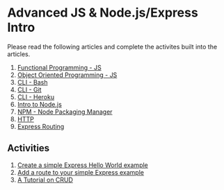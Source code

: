 Advanced JS & Node.js/Express Intro
===================================

Please read the following articles and complete the activites built into the articles.

1. [Functional Programming - JS](https://github.com/Drewbie345/okcoders-fall2015/blob/master/advanced-js-node-express/functional-js.md)
2. [Object Oriented Programming - JS](https://github.com/Drewbie345/okcoders-fall2015/blob/master/advanced-js-node-express/oop-js.md)
3. [CLI - Bash](https://github.com/Drewbie345/okcoders-fall2015/blob/master/advanced-js-node-express/bash.md)
4. [CLI - Git](https://github.com/Drewbie345/okcoders-fall2015/blob/master/advanced-js-node-express/git.md)
5. [CLI - Heroku](https://github.com/Drewbie345/okcoders-fall2015/blob/master/advanced-js-node-express/heroku.md)
6. [Intro to Node.js](https://github.com/Drewbie345/okcoders-fall2015/blob/master/advanced-js-node-express/intro-node-js.md)
7. [NPM - Node Packaging Manager](https://github.com/Drewbie345/okcoders-fall2015/tree/master/advanced-js-node-express)
8. [HTTP](https://github.com/Drewbie345/okcoders-fall2015/blob/master/advanced-js-node-express/http.md)
9. [Express Routing](https://github.com/Drewbie345/okcoders-fall2015/blob/master/advanced-js-node-express/routing.md)

Activities
----------

1. [Create a simple Express Hello World example]()
2. [Add a route to your simple Express example]()
3. [A Tutorial on CRUD](https://scotch.io/tutorials/build-a-restful-api-using-node-and-express-4)